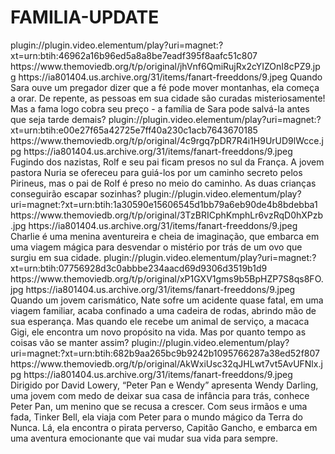 # FAMILIA-UPDATE




<item>
<title>[COLOR silver][B] A MENINA QUE ACREDITAVA EM MILAGRES [/COLOR][/B][COLOR yellow]  FULL HD  [B][/COLOR][/B]</title>
<link>plugin://plugin.video.elementum/play?uri=magnet:?xt=urn:btih:46962a16b96ed5a8a8be7eadf395f8aafc51c807</link>
<thumbnail>https://www.themoviedb.org/t/p/original/jhVnf6QmiRujRx2cYIZOnI8cPZ9.jpg</thumbnail>
<fanart>https://ia801404.us.archive.org/31/items/fanart-freeddons/9.jpeg</fanart>
<info>Quando Sara ouve um pregador dizer que a fé pode mover montanhas, ela começa a orar. De repente, as pessoas em sua cidade são curadas misteriosamente! Mas a fama logo cobra seu preço - a família de Sara pode salvá-la antes que seja tarde demais?</info>
</item>

<item>
<title>[COLOR silver][B] CAMINHO PARA LIBERDADE [/COLOR][/B][COLOR yellow]  FULL HD  [B][/COLOR][/B]</title>
<link>plugin://plugin.video.elementum/play?uri=magnet:?xt=urn:btih:e00e27f65a42725e7ff40a230c1acb7643670185</link>
<thumbnail>https://www.themoviedb.org/t/p/original/4c9rgq7pDR7R4i1H9UrUD9lWcce.jpg</thumbnail>
<fanart>https://ia801404.us.archive.org/31/items/fanart-freeddons/9.jpeg</fanart>
<info>Fugindo dos nazistas, Rolf e seu pai ficam presos no sul da França. A jovem pastora Nuria se ofereceu para guiá-los por um caminho secreto pelos Pirineus, mas o pai de Rolf é preso no meio do caminho. As duas crianças conseguirão escapar sozinhas?</info>
</item>

<item>
<title>[COLOR silver][B] UMA VIAGEM INCRÍVEL [/COLOR][/B][COLOR yellow]  FULL HD  [B][/COLOR][/B]</title>
<link>plugin://plugin.video.elementum/play?uri=magnet:?xt=urn:btih:1a30590e15606545d1bb79a6eb90de4b8bdebba1</link>
<thumbnail>https://www.themoviedb.org/t/p/original/3TzBRICphKmphLr6vzRqD0hXPzb.jpg</thumbnail>
<fanart>https://ia801404.us.archive.org/31/items/fanart-freeddons/9.jpeg</fanart>
<info>Charlie é uma menina aventureira e cheia de imaginação, que embarca em uma viagem mágica para desvendar o mistério por trás de um ovo que surgiu em sua cidade.</info>
</item>

<item>
<title>[COLOR silver][B] GIGI & NATE [/COLOR][/B][COLOR yellow]  FULL HD  [B][/COLOR][/B]</title>
<link>plugin://plugin.video.elementum/play?uri=magnet:?xt=urn:btih:07756928d3c0abbbe234aacd69d9306d3519b1d9</link>
<thumbnail>https://www.themoviedb.org/t/p/original/xP1GXV1gms9b5BpHZP7S8qs8FO.jpg</thumbnail>
<fanart>https://ia801404.us.archive.org/31/items/fanart-freeddons/9.jpeg</fanart>
<info> Quando um jovem carismático, Nate sofre um acidente quase fatal, em uma viagem familiar, acaba confinado a uma cadeira de rodas, abrindo mão de sua esperança. Mas quando ele recebe um animal de serviço, a macaca Gigi, ele encontra um novo propósito na vida. Mas por quanto tempo as coisas vão se manter assim?</info>
</item>

<item>
<title>[COLOR silver][B] PETER PAN & WENDY [/COLOR][/B][COLOR yellow]  FULL HD  [B][/COLOR][/B]</title>
<link>plugin://plugin.video.elementum/play?uri=magnet:?xt=urn:btih:682b9aa265bc9b9242b1095766287a38ed52f807</link>
<thumbnail>https://www.themoviedb.org/t/p/original/AkWxiUsc32qJHLwt7vt5AvUFNlx.jpg</thumbnail>
<fanart>https://ia801404.us.archive.org/31/items/fanart-freeddons/9.jpeg</fanart>
<info> Dirigido por David Lowery, “Peter Pan e Wendy” apresenta Wendy Darling, uma jovem com medo de deixar sua casa de infância para trás, conhece Peter Pan, um menino que se recusa a crescer. Com seus irmãos e uma fada, Tinker Bell, ela viaja com Peter para o mundo mágico da Terra do Nunca. Lá, ela encontra o pirata perverso, Capitão Gancho, e embarca em uma aventura emocionante que vai mudar sua vida para sempre.</info>
</item>


